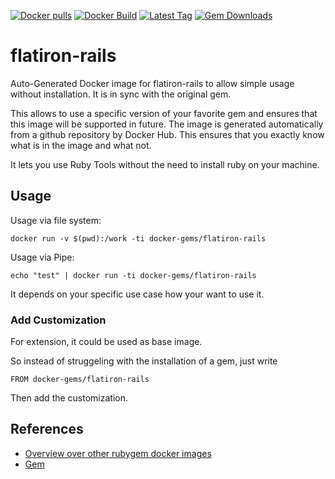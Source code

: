 [![Docker pulls](https://img.shields.io/docker/pulls/rubygem/flatiron-rails.svg)](https://hub.docker.com/r/rubygem/flatiron-rails/)
[![Docker Build](https://img.shields.io/docker/automated/rubygem/flatiron-rails.svg)](https://hub.docker.com/r/rubygem/flatiron-rails/)
[![Latest Tag](https://img.shields.io/github/tag/docker-rubygem/flatiron-rails.svg)](https://hub.docker.com/r/rubygem/flatiron-rails/)
[![Gem Downloads](https://img.shields.io/gem/dt/flatiron-rails.svg)](https://rubygems.org/gems/flatiron-rails/)
# flatiron-rails

Auto-Generated Docker image for flatiron-rails to allow simple usage without installation.
It is in sync with the original gem.

This allows to use a specific version of your favorite gem and ensures that this image will be supported in future.
The image is generated automatically from a github repository by Docker Hub.
This ensures that you exactly know what is in the image and what not.

It lets you use Ruby Tools without the need to install ruby on your machine.

## Usage

Usage via file system:

`docker run -v $(pwd):/work -ti docker-gems/flatiron-rails`

Usage via Pipe:

`echo "test" | docker run -ti docker-gems/flatiron-rails`

It depends on your specific use case how your want to use it.

### Add Customization

For extension, it could be used as base image.

So instead of struggeling with the installation of a gem, just write

`FROM docker-gems/flatiron-rails`

Then add the customization.

## References

 - [Overview over other rubygem docker images](https://github.com/thinkbot/docker-rubygem)
 - [Gem](https://rubygems.org/gems/flatiron-rails/)
